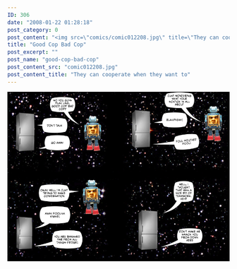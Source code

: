 ```yaml
---
ID: 306
date: "2008-01-22 01:28:18"
post_category: 0
post_content: "<img src=\"comics/comic012208.jpg\" title=\"They can cooperate when they want to\" />"
title: "Good Cop Bad Cop"
post_excerpt: ""
post_name: "good-cop-bad-cop"
post_content_src: "comic012208.jpg"
post_content_title: "They can cooperate when they want to"
---
```



[![They can cooperate when they want to](/comics-hi-res/comic012208.jpg)](/comics-hi-res/comic012208.jpg)
